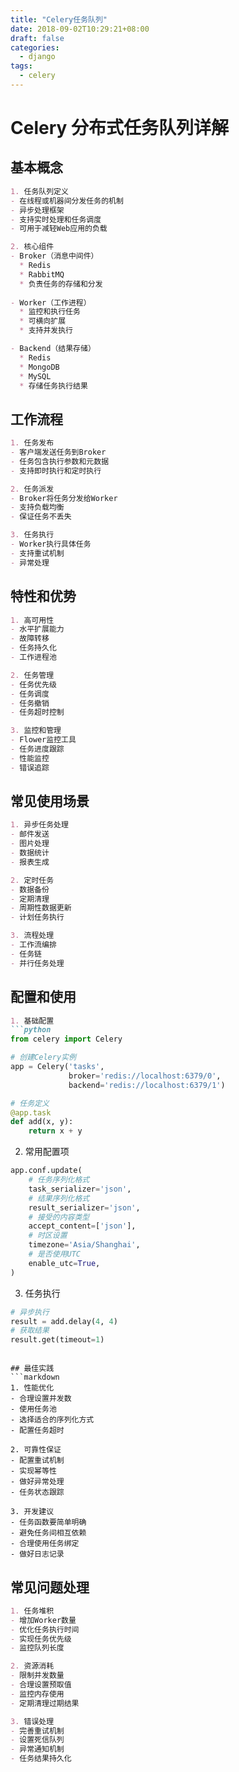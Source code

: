```yaml
---
title: "Celery任务队列"
date: 2018-09-02T10:29:21+08:00
draft: false
categories:
  - django
tags:
  - celery
---
```

<!--more-->
# Celery 分布式任务队列详解

## 基本概念
```markdown
1. 任务队列定义
- 在线程或机器间分发任务的机制
- 异步处理框架
- 支持实时处理和任务调度
- 可用于减轻Web应用的负载

2. 核心组件
- Broker（消息中间件）
  * Redis
  * RabbitMQ
  * 负责任务的存储和分发
  
- Worker（工作进程）
  * 监控和执行任务
  * 可横向扩展
  * 支持并发执行

- Backend（结果存储）
  * Redis
  * MongoDB
  * MySQL
  * 存储任务执行结果
```

## 工作流程
```markdown
1. 任务发布
- 客户端发送任务到Broker
- 任务包含执行参数和元数据
- 支持即时执行和定时执行

2. 任务派发
- Broker将任务分发给Worker
- 支持负载均衡
- 保证任务不丢失

3. 任务执行
- Worker执行具体任务
- 支持重试机制
- 异常处理
```

## 特性和优势
```markdown
1. 高可用性
- 水平扩展能力
- 故障转移
- 任务持久化
- 工作进程池

2. 任务管理
- 任务优先级
- 任务调度
- 任务撤销
- 任务超时控制

3. 监控和管理
- Flower监控工具
- 任务进度跟踪
- 性能监控
- 错误追踪
```

## 常见使用场景
```markdown
1. 异步任务处理
- 邮件发送
- 图片处理
- 数据统计
- 报表生成

2. 定时任务
- 数据备份
- 定期清理
- 周期性数据更新
- 计划任务执行

3. 流程处理
- 工作流编排
- 任务链
- 并行任务处理
```

## 配置和使用
```markdown
1. 基础配置
```python
from celery import Celery

# 创建Celery实例
app = Celery('tasks',
             broker='redis://localhost:6379/0',
             backend='redis://localhost:6379/1')

# 任务定义
@app.task
def add(x, y):
    return x + y
```

2. 常用配置项
```python
app.conf.update(
    # 任务序列化格式
    task_serializer='json',
    # 结果序列化格式
    result_serializer='json',
    # 接受的内容类型
    accept_content=['json'],
    # 时区设置
    timezone='Asia/Shanghai',
    # 是否使用UTC
    enable_utc=True,
)
```

3. 任务执行
```python
# 异步执行
result = add.delay(4, 4)
# 获取结果
result.get(timeout=1)
```
```

## 最佳实践
```markdown
1. 性能优化
- 合理设置并发数
- 使用任务池
- 选择适合的序列化方式
- 配置任务超时

2. 可靠性保证
- 配置重试机制
- 实现幂等性
- 做好异常处理
- 任务状态跟踪

3. 开发建议
- 任务函数要简单明确
- 避免任务间相互依赖
- 合理使用任务绑定
- 做好日志记录
```

## 常见问题处理
```markdown
1. 任务堆积
- 增加Worker数量
- 优化任务执行时间
- 实现任务优先级
- 监控队列长度

2. 资源消耗
- 限制并发数量
- 合理设置预取值
- 监控内存使用
- 定期清理过期结果

3. 错误处理
- 完善重试机制
- 设置死信队列
- 异常通知机制
- 任务结果持久化
```
